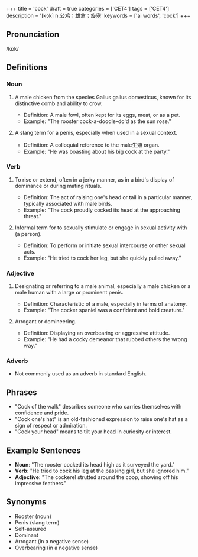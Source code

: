 +++
title = 'cock'
draft = true
categories = ['CET4']
tags = ['CET4']
description = '[kɔk] n.公鸡；雄禽；旋塞'
keywords = ['ai words', 'cock']
+++

## Pronunciation
/kɒk/

## Definitions
### Noun
1. A male chicken from the species Gallus gallus domesticus, known for its distinctive comb and ability to crow.
   - Definition: A male fowl, often kept for its eggs, meat, or as a pet.
   - Example: "The rooster cock-a-doodle-do'd as the sun rose."

2. A slang term for a penis, especially when used in a sexual context.
   - Definition: A colloquial reference to the male生殖 organ.
   - Example: "He was boasting about his big cock at the party."

### Verb
1. To rise or extend, often in a jerky manner, as in a bird's display of dominance or during mating rituals.
   - Definition: The act of raising one's head or tail in a particular manner, typically associated with male birds.
   - Example: "The cock proudly cocked its head at the approaching threat."

2. Informal term for to sexually stimulate or engage in sexual activity with (a person).
   - Definition: To perform or initiate sexual intercourse or other sexual acts.
   - Example: "He tried to cock her leg, but she quickly pulled away."

### Adjective
1. Designating or referring to a male animal, especially a male chicken or a male human with a large or prominent penis.
   - Definition: Characteristic of a male, especially in terms of anatomy.
   - Example: "The cocker spaniel was a confident and bold creature."

2. Arrogant or domineering.
   - Definition: Displaying an overbearing or aggressive attitude.
   - Example: "He had a cocky demeanor that rubbed others the wrong way."

### Adverb
- Not commonly used as an adverb in standard English.

## Phrases
- "Cock of the walk" describes someone who carries themselves with confidence and pride.
- "Cock one's hat" is an old-fashioned expression to raise one's hat as a sign of respect or admiration.
- "Cock your head" means to tilt your head in curiosity or interest.

## Example Sentences
- **Noun**: "The rooster cocked its head high as it surveyed the yard."
- **Verb**: "He tried to cock his leg at the passing girl, but she ignored him."
- **Adjective**: "The cockerel strutted around the coop, showing off his impressive feathers."

## Synonyms
- Rooster (noun)
- Penis (slang term)
- Self-assured
- Dominant
- Arrogant (in a negative sense)
- Overbearing (in a negative sense)
